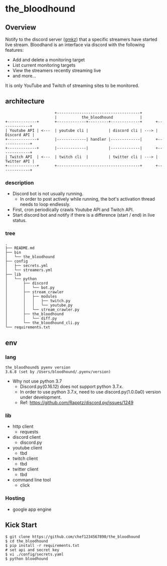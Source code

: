 # the_bloodhound
## Overview
Notify to the discord server ([gmkz](https://discord.gg/4eMqfu)) that a specific streamers have started live stream.
Bloodhand is an interface via discord with the following features:
- Add and delete a monitoring target
- List current monitoring targets
- View the streamers recently streaming live
- and more...

It is only YouTube and Twitch of streaming sites to be monitored.

## architecture
```
                      +-------------------------------------+
                      |           the_bloodhound            |
+-------------+       +-------------+---------+-------------+      +-------------+
| Youtube API | <---  | youtube cli |         | discord cli | ---> | Discord API |
+-------------+       |-------------| handler |-------------|      +-------------+
+-------------+       |-------------|         |-------------|      +-------------+
| Twitch API  | <---  | twitch cli  |         | twitter cli | ---> | Twitter API |
+-------------+       +-------------------------------------+      +-------------+
```
### description
- Discord bot is not usually running.
    - In order to post actively while running, the bot's activation thread needs to loop endlessly.
- First, cron periodically crawls Youtube API and Twitch API.
- Start discord bot and notify if there is a difference (start / end) in live status.

### tree
```
.
├── README.md
├── bin
│   └── the_bloodhound
├── config
│   ├── secrets.yml
│   └── streamers.yml
├── lib
│   └── python
│       ├── discord
│       │   └── bot.py
│       ├── stream_crawler
│       │   ├── modules
│       │   │   ├── twitch.py
│       │   │   └── youtube.py
│       │   └── stream_crawler.py
│       ├── the_bloodhound
│       │   └── diff.py
│       └── the_bloodhound_cli.py
└── requirements.txt
```

## env
### lang
```
the_bloodhound$ pyenv version
3.6.8 (set by /Users/bloodhound/.pyenv/version)
```
- Why not use python 3.7
    - Discord.py(0.16.12) does not support python 3.7.x.
    - In order to use python 3.7.x, need to use discord.py(1.0.0a0) version under development.
    - Ref: https://github.com/Rapptz/discord.py/issues/1249

### lib
- http client
    - requests
- discord client
    - discord.py
- youtube client
    - tbd
- twitch client
    - tbd
- twitter client
    - tbd
- command line tool
    - click

### Hosting
- google app engine

## Kick Start
```
$ git clone https://github.com/chef1234567890/the_bloodhound
$ cd the_bloodhound
$ pip install -r requirements.txt
# set api and secret key
$ vi ./config/secrets.yaml
$ python bloodhound
```
